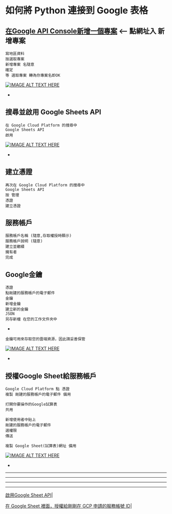 
# 如何將 Python 連接到 Google 表格


## [在Google API Console新增一個專案](https://console.developers.google.com/) <-- 點網址入 新增專案

    寫地區資料
    按選取專案
    新增專案 名隨意
    確定
    等 選取專案 轉為你專案名即OK
    
[![IMAGE ALT TEXT HERE](https://img.youtube.com/vi/zcJe5Isfhng/0.jpg)](https://www.youtube.com/watch?v=zcJe5Isfhng)

-

## 搜尋並啟用 Google Sheets API

    在 Google Cloud Platform 的搜尋中
    Google Sheets API
    啟用

[![IMAGE ALT TEXT HERE](https://img.youtube.com/vi/KObOPFWQoPk/0.jpg)](https://www.youtube.com/watch?v=KObOPFWQoPk)

-

## 建立憑證
    再次在 Google Cloud Platform 的搜尋中
    Google Sheets API    
    按 管理
    憑證
    建立憑證


## 服務帳戶
    服務帳戶名稱 (隨意,存取權授時顯示)
    服務帳戶說明 (隨意)
    建立並繼續
    擁有者
    完成

## Google金鑰
    憑證
    點剛建的服務帳戶的電子郵件
    金鑰
    新增金鑰
    建立新的金鑰
    JSON
    另存新檔 在您的工作文件夾中


-

    金鑰可用來存取您的雲端資源，因此請妥善保管
    
[![IMAGE ALT TEXT HERE](https://img.youtube.com/vi/IWnQa3J5VRI/0.jpg)](https://www.youtube.com/watch?v=IWnQa3J5VRI)

-

## 授權Google Sheet給服務帳戶

    Google Cloud Platform 點 憑證
    複製 剛建的服務帳戶的電子郵件 備用

    打開你要操作的Google試算表
    共用
    
    新增使用者中貼上
    剛建的服務帳戶的電子郵件
    選權限
    傳送

    複製 Google Sheet(試算表)網址 備用
    

[![IMAGE ALT TEXT HERE](https://img.youtube.com/vi/000/0.jpg)](https://www.youtube.com/watch?v=000)

-













---
---
---
--- 

[啟用Google Sheet API](https://www.learncodewithmike.com/2020/08/python-write-to-google-sheet.html)|

[在 Google Sheet 裡面，授權給剛剛在 GCP 申請的服務帳號 ID](https://www.maxlist.xyz/2018/09/25/python_googlesheet_crud/)|

